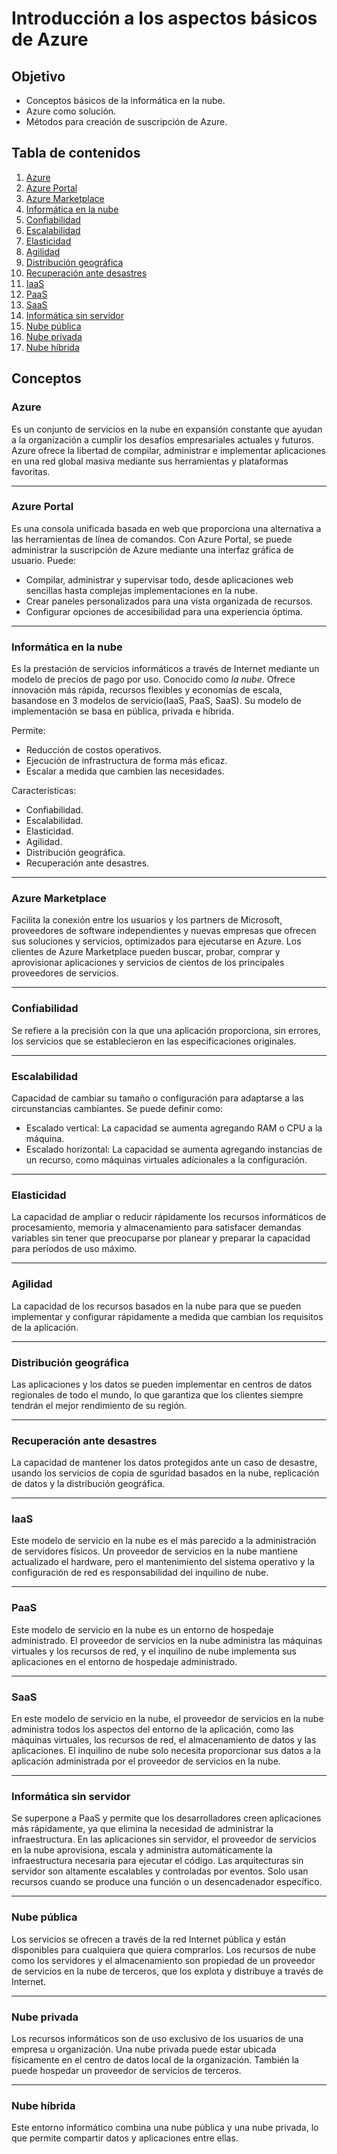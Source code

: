 
# Introducción a los aspectos básicos de Azure
## Objetivo
- Conceptos básicos de la informática en la nube.
- Azure como solución.
- Métodos para creación de suscripción de Azure.
## Tabla de contenidos
1. [Azure](#azure)
2. [Azure Portal](#azure-portal)
3. [Azure Marketplace](#azure-marketplace)
4. [Informática en la nube](#informática-en-la-nube)
5. [Confiabilidad](#confiabilidad)
6. [Escalabilidad](#escalabilidad)
7. [Elasticidad](#elasticidad)
8. [Agilidad](#agilidad)
9. [Distribución geográfica](#distribución-geográfica)
10. [Recuperación ante desastres](#recuperación-ante-desastres)
11. [IaaS](#iaas)
12. [PaaS](#paas)
13. [SaaS](#saas)
14. [Informática sin servidor](#informática-sin-servidor)
15. [Nube pública](#nube-pública)
16. [Nube privada](#nube-privada)
17. [Nube híbrida](#nube-híbrida)
## Conceptos
### Azure
Es un conjunto de servicios en la nube en expansión constante que ayudan a la organización a cumplir los desafíos empresariales actuales y futuros. Azure ofrece la libertad de compilar, administrar e implementar aplicaciones en una red global masiva mediante sus herramientas y plataformas favoritas.
***
### Azure Portal
Es una consola unificada basada en web que proporciona una alternativa a las herramientas de línea de comandos. Con Azure Portal, se puede administrar la suscripción de Azure mediante una interfaz gráfica de usuario. Puede:
- Compilar, administrar y supervisar todo, desde aplicaciones web sencillas hasta complejas implementaciones en la nube.
- Crear paneles personalizados para una vista organizada de recursos.
- Configurar opciones de accesibilidad para una experiencia óptima.
***
### Informática en la nube
Es la prestación de servicios informáticos a través de Internet mediante un modelo de precios de pago por uso. Conocido como *la nube*.  Ofrece innovación más rápida, recursos flexibles y economías de escala, basandose en 3 modelos de servicio(IaaS, PaaS, SaaS). 
Su modelo de implementación se basa en pública, privada e híbrida.

Permite:
- Reducción de costos operativos.
- Ejecución de infrastructura de forma más eficaz.
- Escalar a medida que cambien las necesidades.

Caracteristicas:
- Confiabilidad.
- Escalabilidad.
- Elasticidad.
- Agilidad.
- Distribución geográfica.
- Recuperación ante desastres.
***
### Azure Marketplace
Facilita la conexión entre los usuarios y los partners de Microsoft, proveedores de software independientes y nuevas empresas que ofrecen sus soluciones y servicios, optimizados para ejecutarse en Azure. Los clientes de Azure Marketplace pueden buscar, probar, comprar y aprovisionar aplicaciones y servicios de cientos de los principales proveedores de servicios.
***
### Confiabilidad
Se refiere a la precisión con la que una aplicación proporciona, sin errores, los servicios que se establecieron en las especificaciones originales.
***
### Escalabilidad
Capacidad de cambiar su tamaño o configuración para adaptarse a las circunstancias cambiantes. Se puede definir como:
- Escalado vertical: La capacidad se aumenta agregando RAM o CPU a la máquina.
- Escalado horizontal: La capacidad se aumenta agregando instancias de un recurso, como máquinas virtuales adicionales a la configuración.
***
### Elasticidad
La capacidad de ampliar o reducir rápidamente los recursos informáticos de procesamiento, memoria y almacenamiento para satisfacer demandas variables sin tener que preocuparse por planear y preparar la capacidad para períodos de uso máximo.
***
### Agilidad
La capacidad de los recursos basados en la nube para que se pueden implementar y configurar rápidamente a medida que cambian los requisitos de la aplicación.
***
### Distribución geográfica
Las aplicaciones y los datos se pueden implementar en centros de datos regionales de todo el mundo, lo que garantiza que los clientes siempre tendrán el mejor rendimiento de su región.
***
### Recuperación ante desastres
La capacidad de mantener los datos protegidos ante un caso de desastre, usando los servicios de copia de sguridad basados en la nube, replicación de datos y la distribución geográfica.
***
### IaaS
Este modelo de servicio en la nube es el más parecido a la administración de servidores físicos. Un proveedor de servicios en la nube mantiene actualizado el hardware, pero el mantenimiento del sistema operativo y la configuración de red es responsabilidad del inquilino de nube.
***
### PaaS
Este modelo de servicio en la nube es un entorno de hospedaje administrado. El proveedor de servicios en la nube administra las máquinas virtuales y los recursos de red, y el inquilino de nube implementa sus aplicaciones en el entorno de hospedaje administrado. 
***
### SaaS
En este modelo de servicio en la nube, el proveedor de servicios en la nube administra todos los aspectos del entorno de la aplicación, como las máquinas virtuales, los recursos de red, el almacenamiento de datos y las aplicaciones. El inquilino de nube solo necesita proporcionar sus datos a la aplicación administrada por el proveedor de servicios en la nube.
***
### Informática sin servidor
Se superpone a PaaS y permite que los desarrolladores creen aplicaciones más rápidamente, ya que elimina la necesidad de administrar la infraestructura. En las aplicaciones sin servidor, el proveedor de servicios en la nube aprovisiona, escala y administra automáticamente la infraestructura necesaria para ejecutar el código. Las arquitecturas sin servidor son altamente escalables y controladas por eventos. Solo usan recursos cuando se produce una función o un desencadenador específico.
***
### Nube pública
Los servicios se ofrecen a través de la red Internet pública y están disponibles para cualquiera que quiera comprarlos. Los recursos de nube como los servidores y el almacenamiento son propiedad de un proveedor de servicios en la nube de terceros, que los explota y distribuye a través de Internet.
***
### Nube privada
Los recursos informáticos son de uso exclusivo de los usuarios de una empresa u organización. Una nube privada puede estar ubicada físicamente en el centro de datos local de la organización. También la puede hospedar un proveedor de servicios de terceros.
***
### Nube híbrida
Este entorno informático combina una nube pública y una nube privada, lo que permite compartir datos y aplicaciones entre ellas.
